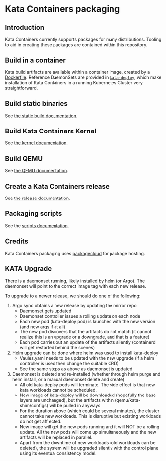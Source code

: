 # Kata Containers packaging

## Introduction

Kata Containers currently supports packages for many distributions. Tooling to
aid in creating these packages are contained within this repository.

## Build in a container

Kata build artifacts are available within a container image, created by a
[Dockerfile](kata-deploy/Dockerfile). Reference DaemonSets are provided in
[`kata-deploy`](kata-deploy), which make installation of Kata Containers in a
running Kubernetes Cluster very straightforward.

## Build static binaries

See [the static build documentation](static-build).

## Build Kata Containers Kernel

See [the kernel documentation](kernel).

## Build QEMU

See [the QEMU documentation](qemu).

## Create a Kata Containers release

See [the release documentation](release).

## Packaging scripts

See the [scripts documentation](scripts).

## Credits

Kata Containers packaging uses [packagecloud](https://packagecloud.io) for
package hosting.

## KATA Upgrade
There is a daemonset running, likely installed by helm (or Argo). The daemonset will point to the correct image tag with each new release.

To upgrade to a newer release, we should do one of the following:

1. Argo sync obtains a new release by updating the mirror repo
    * Daemonset gets updated
    * Daemonset controller issues a rolling update on each node
    * Each new pod (kata-deploy pod) is launched with the new version (and new args if at all)
    * The new pod discovers that the artifacts do not match (it cannot realize this is an upgrade or a downgrade, and that is a feature)
    * Each pod carries out an update of the artifacts silently (containerd will get restarted behind the scenes)
2. Helm upgrade can be done where helm was used to install kata-deploy
    * Vaules.yaml needs to be updated with the new upgrade (if a helm controller is used then change the suitable CRD)
    * See the same steps as above as daemonset is updated
3. Daemonset is deleted and re-installed (whether through helm purge and helm install, or a manual daemonset delete and create)
    * All old kata-deploy pods will terminate. The side effect is that new kata workloads cannot be scheduled.
    * New image of kata-deploy will be downloaded (hopefully the base layers are unchanged), but the artifacts within (qemu/kata-shim/configs) will be pulled
in anyways
    * For the duration above (which could be several minutes), the cluster cannot take new workloads. This is disruptive but existing workloads do not get aff
ected.
    * New image will get the new pods running and it will NOT be a rolling update. All the new pods will come up simultaneously and the new artifacts will be replaced in parallel.
    * Apart from the downtime of new workloads (old workloads can be deleted), the system will be upgraded silently with the control plane using its eventual consistency model.

